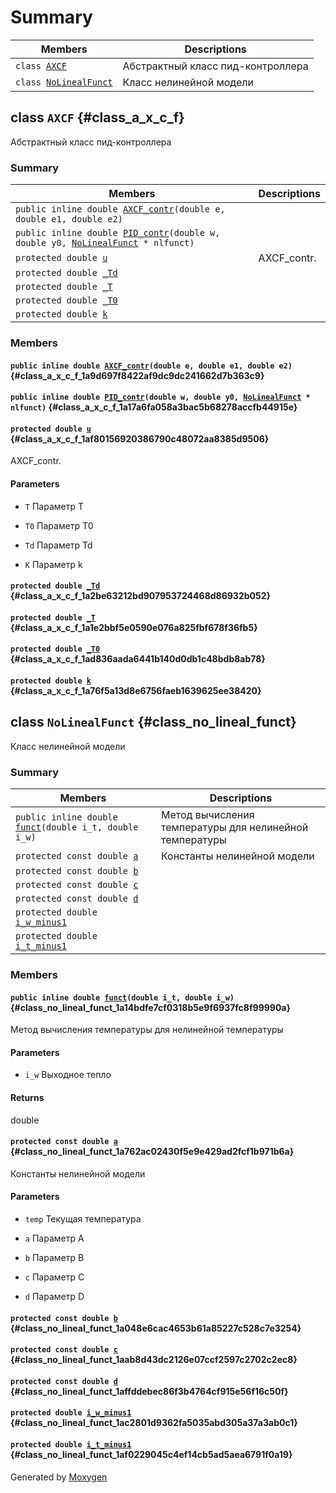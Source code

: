 # Summary

 Members                        | Descriptions                                
--------------------------------|---------------------------------------------
`class `[`AXCF`](#class_a_x_c_f) | Абстрактный класс пид-контроллера
`class `[`NoLinealFunct`](#class_no_lineal_funct) | Класс нелинейной модели

## class `AXCF` {#class_a_x_c_f}

Абстрактный класс пид-контроллера

### Summary

 Members                        | Descriptions                                
--------------------------------|---------------------------------------------
`public inline double `[`AXCF_contr`](#class_a_x_c_f_1a9d697f8422af9dc9dc241662d7b363c9)`(double e, double e1, double e2)` | 
`public inline double `[`PID_contr`](#class_a_x_c_f_1a17a6fa058a3bac5b68278accfb44915e)`(double w, double y0, `[`NoLinealFunct`](#class_no_lineal_funct)` * nlfunct)` | 
`protected double `[`u`](#class_a_x_c_f_1af80156920386790c48072aa8385d9506) | AXCF_contr.
`protected double `[`_Td`](#class_a_x_c_f_1a2be63212bd907953724468d86932b052) | 
`protected double `[`_T`](#class_a_x_c_f_1a1e2bbf5e0590e076a825fbf678f36fb5) | 
`protected double `[`_T0`](#class_a_x_c_f_1ad836aada6441b140d0db1c48bdb8ab78) | 
`protected double `[`k`](#class_a_x_c_f_1a76f5a13d8e6756faeb1639625ee38420) | 

### Members

#### `public inline double `[`AXCF_contr`](#class_a_x_c_f_1a9d697f8422af9dc9dc241662d7b363c9)`(double e, double e1, double e2)` {#class_a_x_c_f_1a9d697f8422af9dc9dc241662d7b363c9}

#### `public inline double `[`PID_contr`](#class_a_x_c_f_1a17a6fa058a3bac5b68278accfb44915e)`(double w, double y0, `[`NoLinealFunct`](#class_no_lineal_funct)` * nlfunct)` {#class_a_x_c_f_1a17a6fa058a3bac5b68278accfb44915e}

#### `protected double `[`u`](#class_a_x_c_f_1af80156920386790c48072aa8385d9506) {#class_a_x_c_f_1af80156920386790c48072aa8385d9506}

AXCF_contr.

#### Parameters
* `T` Параметр Т 

* `T0` Параметр Т0 

* `Td` Параметр Td 

* `K` Параметр k

#### `protected double `[`_Td`](#class_a_x_c_f_1a2be63212bd907953724468d86932b052) {#class_a_x_c_f_1a2be63212bd907953724468d86932b052}

#### `protected double `[`_T`](#class_a_x_c_f_1a1e2bbf5e0590e076a825fbf678f36fb5) {#class_a_x_c_f_1a1e2bbf5e0590e076a825fbf678f36fb5}

#### `protected double `[`_T0`](#class_a_x_c_f_1ad836aada6441b140d0db1c48bdb8ab78) {#class_a_x_c_f_1ad836aada6441b140d0db1c48bdb8ab78}

#### `protected double `[`k`](#class_a_x_c_f_1a76f5a13d8e6756faeb1639625ee38420) {#class_a_x_c_f_1a76f5a13d8e6756faeb1639625ee38420}

## class `NoLinealFunct` {#class_no_lineal_funct}

Класс нелинейной модели

### Summary

 Members                        | Descriptions                                
--------------------------------|---------------------------------------------
`public inline double `[`funct`](#class_no_lineal_funct_1a14bdfe7cf0318b5e9f6937fc8f99990a)`(double i_t, double i_w)` | Метод вычисления температуры для нелинейной температуры
`protected const double `[`a`](#class_no_lineal_funct_1a762ac02430f5e9e429ad2fcf1b971b6a) | Константы нелинейной модели
`protected const double `[`b`](#class_no_lineal_funct_1a048e6cac4653b61a85227c528c7e3254) | 
`protected const double `[`c`](#class_no_lineal_funct_1aab8d43dc2126e07ccf2597c2702c2ec8) | 
`protected const double `[`d`](#class_no_lineal_funct_1affddebec86f3b4764cf915e56f16c50f) | 
`protected double `[`i_w_minus1`](#class_no_lineal_funct_1ac2801d9362fa5035abd305a37a3ab0c1) | 
`protected double `[`i_t_minus1`](#class_no_lineal_funct_1af0229045c4ef14cb5ad5aea6791f0a19) | 

### Members

#### `public inline double `[`funct`](#class_no_lineal_funct_1a14bdfe7cf0318b5e9f6937fc8f99990a)`(double i_t, double i_w)` {#class_no_lineal_funct_1a14bdfe7cf0318b5e9f6937fc8f99990a}

Метод вычисления температуры для нелинейной температуры

#### Parameters
* `i_w` Выходное тепло 

#### Returns
double

#### `protected const double `[`a`](#class_no_lineal_funct_1a762ac02430f5e9e429ad2fcf1b971b6a) {#class_no_lineal_funct_1a762ac02430f5e9e429ad2fcf1b971b6a}

Константы нелинейной модели

#### Parameters
* `temp` Текущая температура 

* `a` Параметр А 

* `b` Параметр B 

* `c` Параметр С 

* `d` Параметр D

#### `protected const double `[`b`](#class_no_lineal_funct_1a048e6cac4653b61a85227c528c7e3254) {#class_no_lineal_funct_1a048e6cac4653b61a85227c528c7e3254}

#### `protected const double `[`c`](#class_no_lineal_funct_1aab8d43dc2126e07ccf2597c2702c2ec8) {#class_no_lineal_funct_1aab8d43dc2126e07ccf2597c2702c2ec8}

#### `protected const double `[`d`](#class_no_lineal_funct_1affddebec86f3b4764cf915e56f16c50f) {#class_no_lineal_funct_1affddebec86f3b4764cf915e56f16c50f}

#### `protected double `[`i_w_minus1`](#class_no_lineal_funct_1ac2801d9362fa5035abd305a37a3ab0c1) {#class_no_lineal_funct_1ac2801d9362fa5035abd305a37a3ab0c1}

#### `protected double `[`i_t_minus1`](#class_no_lineal_funct_1af0229045c4ef14cb5ad5aea6791f0a19) {#class_no_lineal_funct_1af0229045c4ef14cb5ad5aea6791f0a19}

Generated by [Moxygen](https://sourcey.com/moxygen)